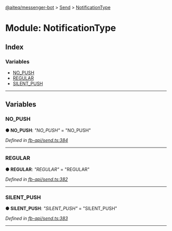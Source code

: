 [@aiteq/messenger-bot](../README.md) > [Send](../modules/send.md) > [NotificationType](../modules/send.notificationtype.md)



# Module: NotificationType

## Index

### Variables

* [NO_PUSH](send.notificationtype.md#no_push)
* [REGULAR](send.notificationtype.md#regular)
* [SILENT_PUSH](send.notificationtype.md#silent_push)



---
## Variables
<a id="no_push"></a>

###  NO_PUSH

**●  NO_PUSH**:  *"NO_PUSH"*  = "NO_PUSH"

*Defined in [fb-api/send.ts:384](https://github.com/aiteq/messenger-bot/blob/a540dbb/src/fb-api/send.ts#L384)*





___

<a id="regular"></a>

###  REGULAR

**●  REGULAR**:  *"REGULAR"*  = "REGULAR"

*Defined in [fb-api/send.ts:382](https://github.com/aiteq/messenger-bot/blob/a540dbb/src/fb-api/send.ts#L382)*





___

<a id="silent_push"></a>

###  SILENT_PUSH

**●  SILENT_PUSH**:  *"SILENT_PUSH"*  = "SILENT_PUSH"

*Defined in [fb-api/send.ts:383](https://github.com/aiteq/messenger-bot/blob/a540dbb/src/fb-api/send.ts#L383)*





___


